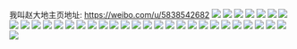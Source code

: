 我叫赵大地主页地址: https://weibo.com/u/5838542682 
![](https://wx4.sinaimg.cn/mw2000/006n7VFgly1h94nqi6nvuj30sj0vhdmy.jpg) 
![](https://wx4.sinaimg.cn/mw2000/006n7VFgly1h916ez4m1tj323234ku0x.jpg) 
![](https://wx4.sinaimg.cn/mw2000/006n7VFgly1h8vego5i6aj31301h6e5x.jpg) 
![](https://wx4.sinaimg.cn/mw2000/006n7VFgly1h8sv9c9zcuj30lt0qbah0.jpg) 
![](https://wx4.sinaimg.cn/mw2000/006n7VFgly1h8svavzv01j30ko0l40yw.jpg) 
![](https://wx4.sinaimg.cn/mw2000/006n7VFgly1h8oqq68ppmj324t2o1qv5.jpg) 
![](https://wx4.sinaimg.cn/mw2000/006n7VFgly1h84l1lbw02j326e33zqv5.jpg) 
![](https://wx4.sinaimg.cn/mw2000/006n7VFgly1h84l1mkdc6j322p31gnpf.jpg) 
![](https://wx4.sinaimg.cn/mw2000/006n7VFgly1h84l1p3dwjj322f2syx6p.jpg) 
![](https://wx4.sinaimg.cn/mw2000/006n7VFgly1h84l1qkq6rj32c0340b2c.jpg) 
![](https://wx4.sinaimg.cn/mw2000/006n7VFgly1h84l1kjn0jj30wi17iauu.jpg) 
![](https://wx4.sinaimg.cn/mw2000/006n7VFgly1h84l1r9r1tj31v42tx7wh.jpg) 
![](https://wx4.sinaimg.cn/mw2000/006n7VFgly1h7zw8ja2kmj30zk1be4f5.jpg) 
![](https://wx4.sinaimg.cn/mw2000/006n7VFgly1h7ywofvq7ej30zk1be16a.jpg) 
![](https://wx4.sinaimg.cn/mw2000/006n7VFgly1h7ywogvwawj30zk1behdt.jpg) 
![](https://wx4.sinaimg.cn/mw2000/006n7VFgly1h7ywohhbeyj30zk1begzx.jpg) 
![](https://wx4.sinaimg.cn/mw2000/006n7VFgly1h7ywoi4ovoj30zk1beh1e.jpg) 
![](https://wx4.sinaimg.cn/mw2000/006n7VFgly1h7ywoinpwwj31be0zkdus.jpg) 
![](https://wx4.sinaimg.cn/mw2000/006n7VFgly1h7ywofbu4jj30zk1be17u.jpg) 
![](https://wx4.sinaimg.cn/mw2000/006n7VFgly1h7thoftismj30u00u17d0.jpg) 
![](https://wx4.sinaimg.cn/mw2000/006n7VFgly1h7orwnweooj320v2xp4qq.jpg) 
![](https://wx4.sinaimg.cn/mw2000/006n7VFgly1h7orwmwz4jj32c0340npe.jpg) 
![](https://wx4.sinaimg.cn/mw2000/006n7VFgly1h7orwotbidj32gs2bzu0x.jpg) 
![](https://wx4.sinaimg.cn/mw2000/006n7VFgly1h7fip4us6lj32c0340b29.jpg) 
![](https://wx4.sinaimg.cn/mw2000/006n7VFgly1h78ay4bqsuj31sc2ds7ue.jpg) 
![](https://wx4.sinaimg.cn/mw2000/006n7VFgly1h78ay4ux58j30rp111dh2.jpg) 
![](https://wx4.sinaimg.cn/mw2000/006n7VFgly1h6qt7dllyuj30u0140jzq.jpg) 
![](https://wx4.sinaimg.cn/mw2000/006n7VFgly1h6pswwmz46j32c0340hdt.jpg) 
![](https://wx4.sinaimg.cn/mw2000/006n7VFgly1h40ctm25c7j32c0340e82.jpg) 
![](https://wx4.sinaimg.cn/mw2000/006n7VFgly1h40ctpfrhxj32c03404qs.jpg) 
![](https://wx4.sinaimg.cn/mw2000/006n7VFgly1h40ctqzhdzj32c03407wj.jpg) 
![](https://wx4.sinaimg.cn/mw2000/006n7VFgly1h40ctkgadzj32c0340qv6.jpg) 
![](https://wx4.sinaimg.cn/mw2000/006n7VFgly1h40ctsvjyej32c03407wj.jpg) 
